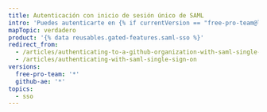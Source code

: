 ```yaml
---
title: Autenticación con inicio de sesión único de SAML
intro: 'Puedes autenticarte en {% if currentVersion == "free-pro-team@latest" %} una organización de {% data variables.product.product_name %} {% elsif currentVersion == "github-ae@latest" %}{% data variables.product.product_location %} {% endif %}con el inicio de sesión único (SSO) de SAML{% if currentVersion == "free-pro-team@latest" %} y ver tus sesiones activas{% endif %}.'
mapTopic: verdadero
product: '{% data reusables.gated-features.saml-sso %}'
redirect_from:
  - /articles/authenticating-to-a-github-organization-with-saml-single-sign-on/
  - /articles/authenticating-with-saml-single-sign-on
versions:
  free-pro-team: '*'
  github-ae: '*'
topics:
  - sso
---
```


